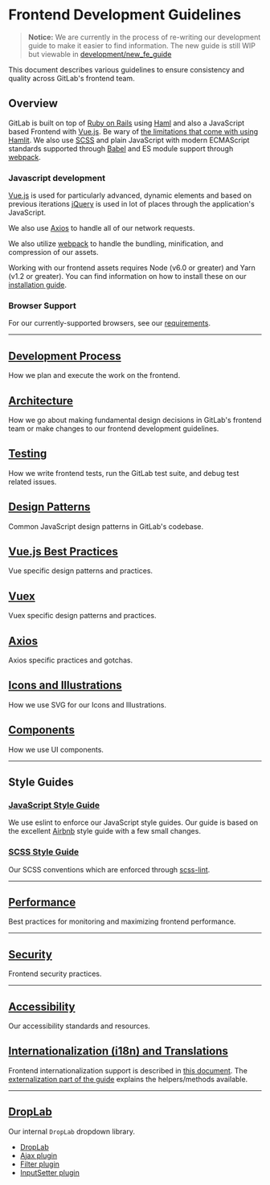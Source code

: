# Frontend Development Guidelines

> **Notice:**
We are currently in the process of re-writing our development guide to make it easier to find information. The new guide is still WIP but viewable in [development/new_fe_guide](../new_fe_guide/index.md)

This document describes various guidelines to ensure consistency and quality
across GitLab's frontend team.

## Overview

GitLab is built on top of [Ruby on Rails][rails] using [Haml][haml] and also a JavaScript based Frontend with [Vue.js][vue].
Be wary of [the limitations that come with using Hamlit][hamlit-limits]. We also use [SCSS][scss] and plain JavaScript with
modern ECMAScript standards supported through [Babel][babel] and ES module support through [webpack][webpack].

### Javascript development

[Vue.js][vue] is used for particularly advanced, dynamic elements and based on previous iterations [jQuery][jquery] is used in lot of places through the application's JavaScript.

We also use [Axios][axios] to handle all of our network requests.

We also utilize [webpack][webpack] to handle the bundling, minification, and
compression of our assets.

Working with our frontend assets requires Node (v6.0 or greater) and Yarn
(v1.2 or greater).  You can find information on how to install these on our
[installation guide][install].

### Browser Support

For our currently-supported browsers, see our [requirements][requirements].

---

## [Development Process](development_process.md)
How we plan and execute the work on the frontend.

## [Architecture](architecture.md)
How we go about making fundamental design decisions in GitLab's frontend team
or make changes to our frontend development guidelines.

## [Testing](../testing_guide/frontend_testing.md)
How we write frontend tests, run the GitLab test suite, and debug test related
issues.

## [Design Patterns](design_patterns.md)
Common JavaScript design patterns in GitLab's codebase.

## [Vue.js Best Practices](vue.md)
Vue specific design patterns and practices.

## [Vuex](vuex.md)
Vuex specific design patterns and practices.

## [Axios](axios.md)
Axios specific practices and gotchas.

## [Icons and Illustrations](icons.md)
How we use SVG for our Icons and Illustrations.

## [Components](components.md)

How we use UI components.

---

## Style Guides

### [JavaScript Style Guide](style_guide_js.md)

We use eslint to enforce our JavaScript style guides.  Our guide is based on
the excellent [Airbnb][airbnb-js-style-guide] style guide with a few small
changes.

### [SCSS Style Guide](style_guide_scss.md)

Our SCSS conventions which are enforced through [scss-lint][scss-lint].

---

## [Performance](performance.md)
Best practices for monitoring and maximizing frontend performance.

---

## [Security](security.md)
Frontend security practices.

---

## [Accessibility](accessibility.md)
Our accessibility standards and resources.

## [Internationalization (i18n) and Translations](../i18n/externalization.md)
Frontend internationalization support is described in [this document](../i18n/).
The [externalization part of the guide](../i18n/externalization.md) explains the helpers/methods available.


[rails]: http://rubyonrails.org/
[haml]: http://haml.info/
[hamlit]: https://github.com/k0kubun/hamlit
[hamlit-limits]: https://github.com/k0kubun/hamlit/blob/master/REFERENCE.md#limitations
[scss]: http://sass-lang.com/
[babel]: https://babeljs.io/
[webpack]: https://webpack.js.org/
[jquery]: https://jquery.com/
[vue]: http://vuejs.org/
[axios]: https://github.com/axios/axios
[airbnb-js-style-guide]: https://github.com/airbnb/javascript
[scss-lint]: https://github.com/brigade/scss-lint
[install]: ../../install/installation.md#4-node
[requirements]: ../../install/requirements.md#supported-web-browsers

---

## [DropLab](droplab/droplab.md)
Our internal `DropLab` dropdown library.

* [DropLab](droplab/droplab.md)
* [Ajax plugin](droplab/plugins/ajax.md)
* [Filter plugin](droplab/plugins/filter.md)
* [InputSetter plugin](droplab/plugins/input_setter.md)
